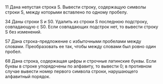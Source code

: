 11 Дана непустая строка S. Вывести строку, содержащую символы строки S, между которыми вставлено по одному пробелу.

34 Даны строки S и S0. Удалить из строки S последнюю подстроку, совпадающую с S0. Если совпадающих подстрок нет, то вывести строку S без изменений.
 
57 Дана строка-предложение с избыточными пробелами между словами. Преобразовать ее так, чтобы между словами был ровно один пробел.

68 Дана строка, содержащая цифры и строчные латинские буквы. Если буквы в строке упорядочены по алфавиту, то вывести 0; в противном случае вывести номер первого символа строки, нарушающего алфавитный порядок.
